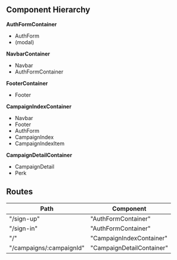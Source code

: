 ## Component Hierarchy

**AuthFormContainer**
 - AuthForm
 - (modal)

 **NavbarContainer**
  - Navbar
  - AuthFormContainer

 **FooterContainer**
  - Footer

 **CampaignIndexContainer**
  - Navbar
  - Footer
  - AuthForm
  - CampaignIndex
  - CampaignIndexItem

**CampaignDetailContainer**
  - CampaignDetail
  - Perk



## Routes

|Path   | Component   |
|-------|-------------|
| "/sign-up" | "AuthFormContainer" |
| "/sign-in" | "AuthFormContainer" |
| "/" | "CampaignIndexContainer" |
| "/campaigns/:campaignId" | "CampaignDetailContainer" |
